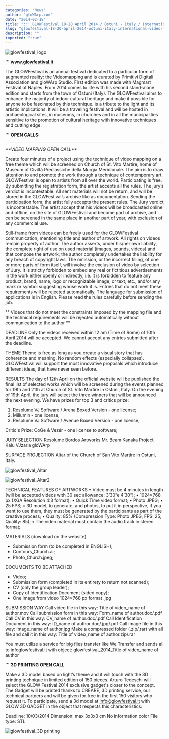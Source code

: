 ```yaml
---
categories: "News"
author: "gloWArp.com"
date: "2014-02-18"
title: "::: GLOWFestival 18-20 April 2014 / Ostuni - Italy / International video mapping open call indoor :::"
slug: "glowfestival-18-20-april-2014-ostuni-italy-international-video-mapping-open-call-indoor"
description: ""
imported: "true"
---
```



![glowfestival_logo](glowfestival_logo.jpg) 


''''**www.glowfestival.it**

The GLOWFestival is an annual festival dedicated to a particular form of augmented reality: the Videomapping and is curated by Primitivi Digitali Association and gloWArp Studio. First edition was made with Magmart Festival of Naples. From 2014 comes to life with his second stand-alone edition and starts from the town of Ostuni (Italy). The GLOWFestival aims to enhance the majority of indoor cultural heritage and make it possible for anyone to be fascinated by this technique. is a tribute to the light and its artistic implications. It will be a traveling festival and will be hosted in archaeological sites, in museums, in churches and in all the municipalities sensitive to the promotion of cultural heritage with innovative techniques and cutting edge. 

''''**OPEN CALLS:**
____
*\*\*VIDEO MAPPING OPEN CALL\*\**

Create four minutes of a project using the technique of video mapping on a free theme which will be screened on Church of St. Vito Martire, home of Museum of Civiltà Preclassiche della Murgia Meridionale. The aim is to draw attention to and promote the work through a technique of contemporary art. GLOWFestival is open to artists from all over the world. Participating is free.
By submitting the registration form, the artist accepts all the rules. The jury’s verdict is incontestable. All sent materials will not be return, and will be stored in the GLOWFestival’s archive like as documentation. Sending the participation form, the artist fully accepts the present rules. The Jury verdict is incontestable. The artist accept that his videos will be broadcasted online and offline, on the site of GLOWFestival and become part of archive, and can be screened in the same place in another part of year, with exclusion of any commercial use.
 

Still-frame from videos can be freely used for the GLOWFestival communication, mentioning title and author of artwork. All rights on videos remain property of author. The author asserts, under his/her own liability, the complete right of use on used material (images, sounds, videos) and that compose the artwork; the author completely  undertakes the liability for any breach of copyright laws. The omission, or the incorrect filling, of one or more parts of form itself, will involve the exclusion of video by selection of Jury. It is strictly forbidden to embed any real or fictitious advertisements in the work either openly or indirectly, i.e. it is forbidden to feature any product, brand, name, logo or recognizable image, or text, etc., and/or any mark or symbol suggesting whose work it is. Entries that do not meet these requirements will be rejected automatically. The language for submission of applications is in English. Please read the rules carefully before sending the job.
 

°° Videos that do not meet the constraints imposed by the mapping file and the technical requirements will be rejected automatically without communication to the author °°
 
DEADLINE
Only the videos received within 12 am (Time of Rome) of 10th April 2014 will be accepted. We cannot accept any entries submitted after the deadline.
 
THEME
Theme is free as long as you create a visual story that has coherence and meaning. No random effects (especially collapses). GLOWFestival will support the most innovative proposals which introduce different ideas, that have never seen before.
 
RESULTS
The day of 12th April on the official website will be published the final list of selected works which will be screened during the events planned for 19th and 21th at Church of St. Vito Martire in Ostuni, Italy. On the evening of 19th April, the jury will select the three winners that will be announced the next evening. We have prizes for top 3 and critics prize:
 

1. Resolume VJ Software / Arena Boxed Version - one license;
2. Millumin - one license;
3. Resolume VJ Software / Avenue Boxed Version - one license;

Critic's Prize: CoGe & Vezér - one license to software;
 
JURY SELECTION
Resolume
Bordos Artworks
Mr. Beam
Kanaka Project
Kalu
VJzaria
gloWArp
 
SURFACE PROJECTION
Altar of the Church of San Vito Martire in Ostuni, Italy.

![glowfestival_Altar](GLOWFestival_altare.png) 

![glowfestival_Altar2](GLOWFestival_indoor.jpg) 



TECHNICAL FEATURES OF ARTWORKS
• Video must be 4 minutes in length (will  be accepted videos with 30 sec allowance: 3’30”e 4’30”);
• 1024×768 px (XGA Resolution 4:3 format);
• Quick Time video format;
• Photo JPEG;
• 25 FPS;
• 3D model, to generate, and photos, to put it in perspective, if you want to use them, they must be generated by the participants as part of the creative process;
• Quality: 85% (Compression Type: Photo JPEG, FPS: 25, Quality: 85);
• The video material must contain the audio track in stereo format;

MATERIALS (download on the website)
- Submission form (to be completed in ENGLISH);
- Contours_Church.ai;
- Photo_Church.jpeg;

DOCUMENTS TO BE ATTACHED
- Video;
- Submission form (completed in its entirety to return not scanned);
- CV (only the group leader);
- Copy of Identification Document (sided copy);
- One image from video 1024×768 px format .jpg

SUBMISSION WAY
Call video file in this way:
Title of video_name of author.mov
Call submission form in this way:
Form_name of author.doc/.pdf
Call CV in this way:
CV_name of author.doc/.pdf
Call Identification Document in this way:
ID_name of author.doc/.jpg/.pdf
Call image file in this way:
Image_name of author.jpg
Make a compressed folder (.zip/.rar) with all file and call it in this way: Title of video_name of author.zip/.rar

You must utilize a service for big files transfer like We Transfer  and sends all to info[](at)glowfestival.it with object:
glowfestival_2014_Title of video_name of author



''''**3D PRINTING OPEN CALL**

Make a 3D model based on light’s theme and it will touch with the 3D printing technique in limited edition of 150 pieces. Arturo Tedeschi will select the GLOW Festival 2014 exclusive gadget's closer to the concept. The Gadget will be printed thanks to CREARE, 3D printing service, our technical partners and will be given for free in the first 150 visitors who request it. To participate, send a 3d model at info@glowfestival.it with GLOW 3D GADGET in the object that respects this characteristics:
 
Deadline: 10/03/2014
Dimension: max 3x3x3 cm
No information color
File type: STL

![glowfestival_3D printing](stampa3D.jpg) 

